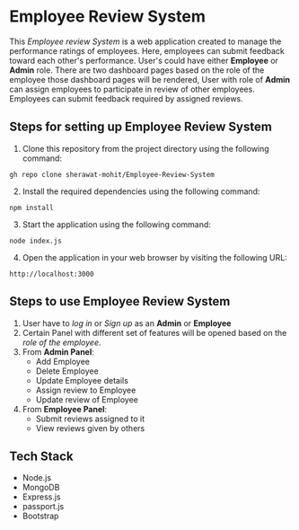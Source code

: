 # Employee Review System
This *Employee review System* is a web application created to manage the performance ratings of employees. Here, employees can submit feedback toward each other's performance. User's could have either **Employee** or **Admin** role. There are two dashboard pages based on the role of the employee those dashboard pages will be rendered, User with role of **Admin** can assign employees to participate in review of other employees. Employees can submit feedback required by assigned reviews.

## Steps for setting up Employee Review System
1. Clone this repository from the project directory using the following command:
```
gh repo clone sherawat-mohit/Employee-Review-System
```

2. Install the required dependencies using the following command:
```
npm install
``` 

3. Start the application using the following command:
```
node index.js
``` 

4. Open the application in your web browser by visiting the following URL:
```
http://localhost:3000
``` 

## Steps to use Employee Review System
1. User have to *log in* or *Sign up* as an **Admin** or **Employee** 
2. Certain Panel with different set of features will be opened based on the *role of the employee*.
3. From **Admin Panel**:
    * Add Employee
    * Delete Employee
    * Update Employee details
    * Assign review to Employee
    * Update review of Employee
4. From **Employee Panel**:
    * Submit reviews assigned to it
    * View reviews given by others

## Tech Stack
* Node.js
* MongoDB
* Express.js
* passport.js
* Bootstrap
